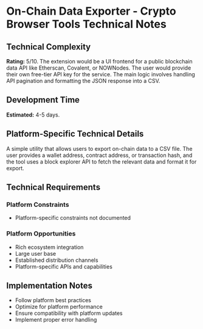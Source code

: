 # On-Chain Data Exporter - Crypto Browser Tools Technical Notes

## Technical Complexity
**Rating:** 5/10. The extension would be a UI frontend for a public blockchain data API like Etherscan, Covalent, or NOWNodes. The user would provide their own free-tier API key for the service. The main logic involves handling API pagination and formatting the JSON response into a CSV.

## Development Time
**Estimated:** 4-5 days.

## Platform-Specific Technical Details
A simple utility that allows users to export on-chain data to a CSV file. The user provides a wallet address, contract address, or transaction hash, and the tool uses a block explorer API to fetch the relevant data and format it for export.

## Technical Requirements

### Platform Constraints
- Platform-specific constraints not documented

### Platform Opportunities
- Rich ecosystem integration
- Large user base
- Established distribution channels
- Platform-specific APIs and capabilities

## Implementation Notes
- Follow platform best practices
- Optimize for platform performance
- Ensure compatibility with platform updates
- Implement proper error handling
